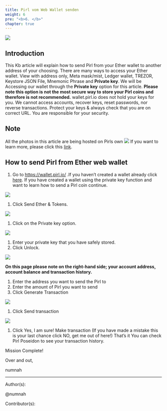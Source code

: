 ```yaml
---
title: Pirl vom Web Wallet senden
weight: 6
pre: "<b>6. </b>"
chapter: true
---
```


![](https://pirl.live/ipfs/QmbT59H33UqD1VH1sfbbcCcwUnEfXDauSrQPaE3XJkQ7GC)

## Introduction

This Kb article will explain how to send Pirl from your Ether wallet to another address of your choosing. There are many ways to access your Ether wallet. View with address only, Meta mask/mist, Ledger wallet, TREZOR, Keystore JSON File, Mnemonic Phrase and **Private key**. We will be Accessing our wallet through the **Private key** option for this article. **Please note this option is not the most secure way to store your Pirl coins and therefore is not recommended.** wallet.pirl.io does not hold your keys for you. We cannot access accounts, recover keys, reset passwords, nor reverse transactions. Protect your keys & always check that you are on correct URL. You are responsible for your security.

## Note

All the photos in this article are being hosted on Pirls own ![](https://pirl.live/ipfs/QmS42TAndn2RmtEtYLqAiv6dfnW6om6PPA1xn6Si2dxSG5) If you want to learn more, please click this [link](https://docs.pirl.io/en/pirlcloud/cloudacess/overview/).

## How to send Pirl from Ether web wallet

1. Go to https://wallet.pirl.io/ .If you haven’t created a wallet already click [here](). If you have created a wallet using the private key function and want to learn how to send a Pirl coin continue.

![](https://pirl.live/ipfs/QmRNgN47YY4LUUQzAu5yoE4DciDLvpt2snBe2bc8z2zFs5)

1. Click Send Ether & Tokens.

![](https://pirl.live/ipfs/QmNeTzoA8wMYohZUbYqSzwjwL5pvKKyrgWCyVsTn3ZQzWe)

1. Click on the Private key option.

![](https://pirl.live/ipfs/QmY93K7uGcfiDkDcn2px7qFiWdCcYSDDD4drp8t11CixzP)

1. Enter your private key that you have safely stored.
2. Click Unlock.

![](https://pirl.live/ipfs/QmPh4BFWMg6nhaZLj6EBzAuBFK3VCvLEQJyZcH1dNMFrdi)

**On this page please note on the right-hand side; your account address, account balance and transaction history.**

1. Enter the address you want to send the Pirl to
2. Enter the amount of Pirl you want to send
3. Click Generate Transaction

![](https://pirl.live/ipfs/QmdPNXDCaWsLzgq2aZgMCj6HVBNKHvj7avynECQPokpzLo)

1. Click Send transaction

![](https://pirl.live/ipfs/QmdiUL55pfBjQgzEfLohafBcpc6DdVVdz3GADaiXWKUhmb)

1. Click Yes, I am sure! Make transaction (If you have made a mistake this is your last chance click NO, get me out of here!)
That’s it You can check Pirl Poseidon to see your transaction history.

Mission Complete!

Over and out,

numnah

---
Author(s):

@numnah

Contributor(s):
